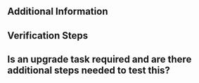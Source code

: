 ## Additional Information
<!-- Add any additional information needed. Such as the Jira or GH issue this PR relates to or any other context you feel is necessary.) -->

## Verification Steps
<!--
Add the steps required to check this change. Following an example.

1. Go to `XX >> YY >> SS`
2. Create a new item `N` with the info `X`
3. Try to edit this item
4. Check if in the left menu the feature X is not so long present.
-->

## Is an upgrade task required and are there additional steps needed to test this?
